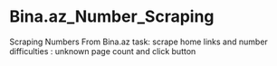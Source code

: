 # Bina.az_Number_Scraping
Scraping Numbers From Bina.az
task: scrape home links and number
difficulties : unknown page count and click button
